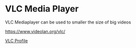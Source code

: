 # VLC Media Player

VLC Mediaplayer can be used to smaller the size of big videos

https://www.videolan.org/vlc/

[VLC Profile](vlc_media.yaml)